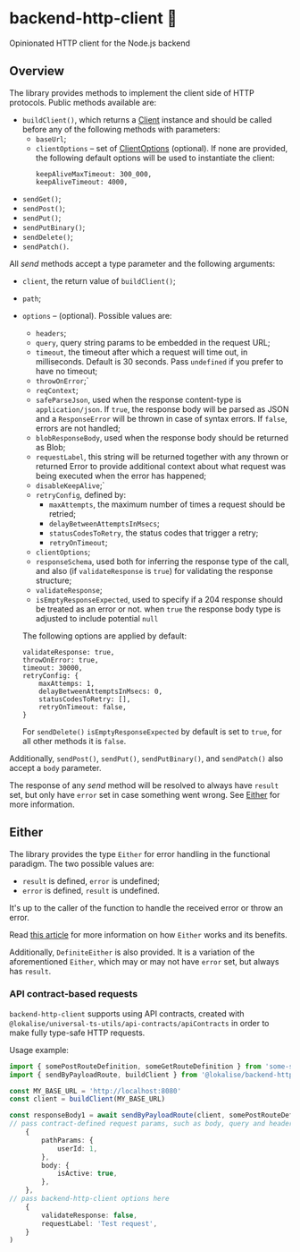# backend-http-client 🧬

Opinionated HTTP client for the Node.js backend

## Overview

The library provides methods to implement the client side of HTTP protocols. Public methods available are:

- `buildClient()`, which returns a [Client](https://undici.nodejs.org/#/docs/api/Client) instance and should be called before any of the following methods with parameters:
  - `baseUrl`;
  - `clientOptions` – set of [ClientOptions](https://undici.nodejs.org/#/docs/api/Client?id=parameter-clientoptions) (optional). If none are provided, the following default options will be used to instantiate the client:
    ```
    keepAliveMaxTimeout: 300_000,
    keepAliveTimeout: 4000,
    ```
- `sendGet()`;
- `sendPost()`;
- `sendPut()`;
- `sendPutBinary()`;
- `sendDelete()`;
- `sendPatch()`.

All _send_ methods accept a type parameter and the following arguments:

- `client`, the return value of `buildClient()`;
- `path`;
- `options` – (optional). Possible values are:

  - `headers`;
  - `query`, query string params to be embedded in the request URL;
  - `timeout`, the timeout after which a request will time out, in milliseconds. Default is 30 seconds. Pass `undefined` if you prefer to have no timeout;
  - `throwOnError`;`
  - `reqContext`;
  - `safeParseJson`, used when the response content-type is `application/json`. If `true`, the response body will be parsed as JSON and a `ResponseError` will be thrown in case of syntax errors. If `false`, errors are not handled;
  - `blobResponseBody`, used when the response body should be returned as Blob;
  - `requestLabel`, this string will be returned together with any thrown or returned Error to provide additional context about what request was being executed when the error has happened;
  - `disableKeepAlive`;`
  - `retryConfig`, defined by:
    - `maxAttempts`, the maximum number of times a request should be retried;
    - `delayBetweenAttemptsInMsecs`;
    - `statusCodesToRetry`, the status codes that trigger a retry;
    - `retryOnTimeout`;
  - `clientOptions`;
  - `responseSchema`, used both for inferring the response type of the call, and also (if `validateResponse` is `true`) for validating the response structure;
  - `validateResponse`;
  - `isEmptyResponseExpected`, used to specify if a 204 response should be treated as an error or not. when `true` the response body type is adjusted to include potential `null`

  The following options are applied by default:

  ```
  validateResponse: true,
  throwOnError: true,
  timeout: 30000,
  retryConfig: {
      maxAttemps: 1,
      delayBetweenAttemptsInMsecs: 0,
      statusCodesToRetry: [],
      retryOnTimeout: false,
  }
  ```
  For `sendDelete()` `isEmptyResponseExpected` by default is set to `true`, for all other methods it is `false`.

Additionally, `sendPost()`, `sendPut()`, `sendPutBinary()`, and `sendPatch()` also accept a `body` parameter.

The response of any _send_ method will be resolved to always have `result` set, but only have `error` set in case something went wrong. See [Either](#either) for more information.

## Either

The library provides the type `Either` for error handling in the functional paradigm. The two possible values are:

- `result` is defined, `error` is undefined;
- `error` is defined, `result` is undefined.

It's up to the caller of the function to handle the received error or throw an error.

Read [this article](https://antman-does-software.com/stop-catching-errors-in-typescript-use-the-either-type-to-make-your-code-predictable) for more information on how `Either` works and its benefits.

Additionally, `DefiniteEither` is also provided. It is a variation of the aforementioned `Either`, which may or may not have `error` set, but always has `result`.

### API contract-based requests

`backend-http-client` supports using API contracts, created with `@lokalise/universal-ts-utils/api-contracts/apiContracts` in order to make fully type-safe HTTP requests.

Usage example:

```ts
import { somePostRouteDefinition, someGetRouteDefinition } from 'some-service-api-contracts'
import { sendByPayloadRoute, buildClient } from '@lokalise/backend-http-client'

const MY_BASE_URL = 'http://localhost:8080'
const client = buildClient(MY_BASE_URL)

const responseBody1 = await sendByPayloadRoute(client, somePostRouteDefinition, 
// pass contract-defined request params, such as body, query and headers here
    {
        pathParams: {
            userId: 1,
        },
        body: {
            isActive: true,
        },
    }, 
// pass backend-http-client options here        
    {
        validateResponse: false,
        requestLabel: 'Test request',
    }
)
```

